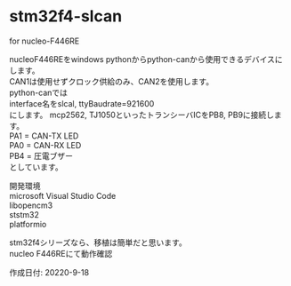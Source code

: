 # stm32f4-slcan

for nucleo-F446RE

nucleoF446REをwindows pythonからpython-canから使用できるデバイスにします。  
CAN1は使用せずクロック供給のみ、CAN2を使用します。  
python-canでは  
interface名をslcal, ttyBaudrate=921600  
にします。
mcp2562, TJ1050といったトランシーバICをPB8, PB9に接続します。  
PA1 = CAN-TX LED  
PA0 = CAN-RX LED  
PB4 = 圧電ブザー  
としています。

開発環境  
microsoft Visual Studio Code  
libopencm3  
ststm32  
platformio  

stm32f4シリーズなら、移植は簡単だと思います。  
nucleo F446REにて動作確認

作成日付: 20220-9-18

